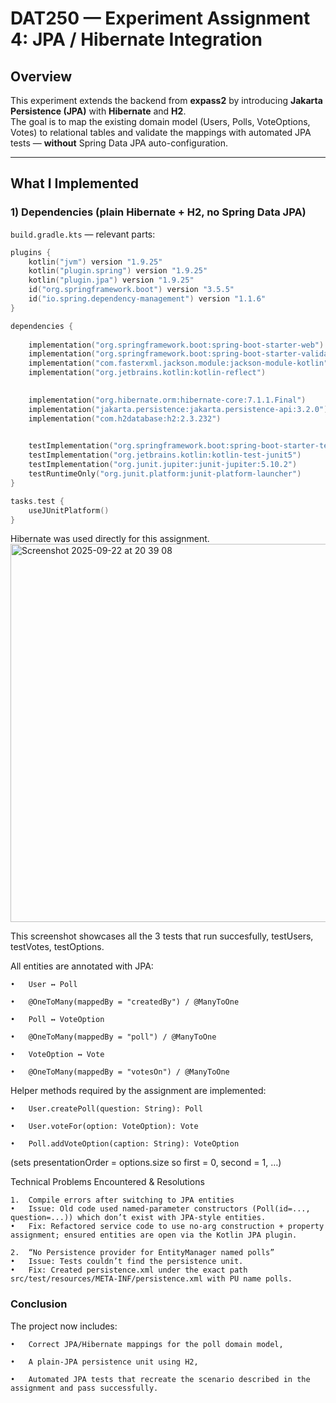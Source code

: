 # DAT250 — Experiment Assignment 4: JPA / Hibernate Integration

## Overview
This experiment extends the backend from **expass2** by introducing **Jakarta Persistence (JPA)** with **Hibernate** and **H2**.  
The goal is to map the existing domain model (Users, Polls, VoteOptions, Votes) to relational tables and validate the mappings with automated JPA tests — **without** Spring Data JPA auto-configuration.

---

## What I Implemented

### 1) Dependencies (plain Hibernate + H2, no Spring Data JPA)
`build.gradle.kts` — relevant parts:
```kotlin
plugins {
    kotlin("jvm") version "1.9.25"
    kotlin("plugin.spring") version "1.9.25"
    kotlin("plugin.jpa") version "1.9.25"         
    id("org.springframework.boot") version "3.5.5"
    id("io.spring.dependency-management") version "1.1.6"
}

dependencies {
    
    implementation("org.springframework.boot:spring-boot-starter-web")
    implementation("org.springframework.boot:spring-boot-starter-validation")
    implementation("com.fasterxml.jackson.module:jackson-module-kotlin")
    implementation("org.jetbrains.kotlin:kotlin-reflect")

    
    implementation("org.hibernate.orm:hibernate-core:7.1.1.Final")
    implementation("jakarta.persistence:jakarta.persistence-api:3.2.0")
    implementation("com.h2database:h2:2.3.232")

    
    testImplementation("org.springframework.boot:spring-boot-starter-test")
    testImplementation("org.jetbrains.kotlin:kotlin-test-junit5")
    testImplementation("org.junit.jupiter:junit-jupiter:5.10.2")
    testRuntimeOnly("org.junit.platform:junit-platform-launcher")
}

tasks.test {
    useJUnitPlatform()
}
```
Hibernate was used directly for this assignment.
<img width="743" height="605" alt="Screenshot 2025-09-22 at 20 39 08" src="https://github.com/user-attachments/assets/11174511-c062-416d-b386-a4a19110dd28" />


This screenshot showcases all the 3 tests that run succesfully, testUsers, testVotes, testOptions.

All entities are annotated with JPA:

	•	User ↔ Poll
  
	•	@OneToMany(mappedBy = "createdBy") / @ManyToOne
  
	•	Poll ↔ VoteOption
  
	•	@OneToMany(mappedBy = "poll") / @ManyToOne
  
	•	VoteOption ↔ Vote
  
	•	@OneToMany(mappedBy = "votesOn") / @ManyToOne

Helper methods required by the assignment are implemented:

	•	User.createPoll(question: String): Poll
  
	•	User.voteFor(option: VoteOption): Vote
  
	•	Poll.addVoteOption(caption: String): VoteOption
  
(sets presentationOrder = options.size so first = 0, second = 1, …)

Technical Problems Encountered & Resolutions

	1.	Compile errors after switching to JPA entities
	•	Issue: Old code used named-parameter constructors (Poll(id=..., question=...)) which don’t exist with JPA-style entities.
	•	Fix: Refactored service code to use no-arg construction + property assignment; ensured entities are open via the Kotlin JPA plugin.
  
	2.	“No Persistence provider for EntityManager named polls”
	•	Issue: Tests couldn’t find the persistence unit.
	•	Fix: Created persistence.xml under the exact path src/test/resources/META-INF/persistence.xml with PU name polls.

### Conclusion

The project now includes:

	•	Correct JPA/Hibernate mappings for the poll domain model,
  
	•	A plain-JPA persistence unit using H2,
  
	•	Automated JPA tests that recreate the scenario described in the assignment and pass successfully.

